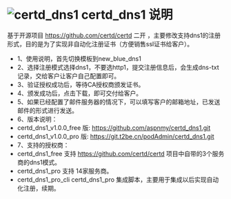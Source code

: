 <!--
 * @Author: aspnmy support@e2bank.cn
 * @Date: 2024-08-30 06:03:32
 * @LastEditors: aspnmy support@e2bank.cn
 * @LastEditTime: 2024-08-30 11:44:57
 * @FilePath: \docker-hube:\github\certd_dns1\README.md

 -->
# ![certd_dns1](https://avatars.githubusercontent.com/u/7374416?v=4&size=64) certd_dns1 说明

基于开源项目 https://github.com/certd/certd 二开 ，主要修改支持dns1的注册形式，目的是为了实现非自动化注册证书（方便销售ssl证书给客户）。
- 1、使用说明，首先切换模板到new_blue_dns1
- 2、选择注册模式选择dns1，不要选http1，提交注册信息后，会生成dns-txt记录，交给客户让客户自己配置即可。
- 3、验证授权成功后，等待CA授权商颁发证书。
- 4、颁发成功后，点击下载，即可交付给客户。
- 5、如果已经配置了邮件服务器的情况下，可以填写客户的邮箱地址，已发送邮件的形式进行发送。
- 6、版本说明：
- certd_dns1_v1.0.0_free 版: https://github.com/aspnmy/certd_dns1.git
- certd_dns1_v1.0.0_pro 版: https://git.t2be.cn/podAdmin/certd_dns1.git
- 7、支持的授权商：
- certd_dns1_free 支持 https://github.com/certd/certd 项目中自带的3个服务商的dns1模式。
- certd_dns1_pro 支持 14家服务商。
- certd_dns1_pro_cli certd_dns1_pro 集成脚本，主要用于集成以后实现自动化注册，续期。